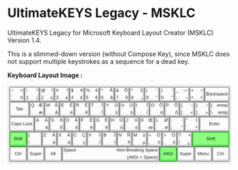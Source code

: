 # UltimateKEYS Legacy - MSKLC

UltimateKEYS Legacy for Microsoft Keyboard Layout Creator (MSKLC) Version 1.4.

This is a slimmed-down version (without Compose Key), since MSKLC does not support multiple keystrokes as a sequence for a dead key.

**Keyboard Layout Image&nbsp;:**

![UltimateKEYS Legacy (MSKLC) - Keyboard Layout Image](UltimateKEYS%20Legacy%20(MSKLC)%20-%20Keyboard%20Layout%20Image.png)
